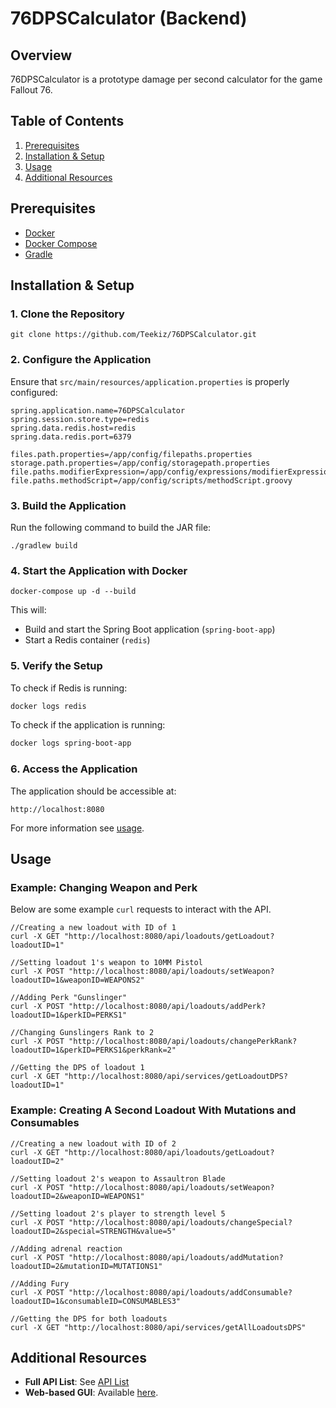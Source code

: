 # 76DPSCalculator (Backend)

## Overview
76DPSCalculator is a prototype damage per second calculator for the game Fallout 76.

## Table of Contents

1. [Prerequisites](#prerequisites)
2. [Installation & Setup](#installation--setup)
3. [Usage](#usage)
4. [Additional Resources](#additional-resources)

## Prerequisites

- [Docker](https://www.docker.com/get-started)
- [Docker Compose](https://docs.docker.com/compose/install/)
- [Gradle](https://gradle.org/install/)

## Installation & Setup

### 1. Clone the Repository <br>
```
git clone https://github.com/Teekiz/76DPSCalculator.git
```
### 2. Configure the Application <br>
Ensure that `src/main/resources/application.properties` is properly configured:

```properties
spring.application.name=76DPSCalculator
spring.session.store.type=redis
spring.data.redis.host=redis
spring.data.redis.port=6379

files.path.properties=/app/config/filepaths.properties
storage.path.properties=/app/config/storagepath.properties
file.paths.modifierExpression=/app/config/expressions/modifierExpressions.json
file.paths.methodScript=/app/config/scripts/methodScript.groovy
```
### 3. Build the Application <br>
Run the following command to build the JAR file:
```
./gradlew build
```
### 4. Start the Application with Docker
```
docker-compose up -d --build
```
This will:
- Build and start the Spring Boot application (`spring-boot-app`)
- Start a Redis container (`redis`)

### 5. Verify the Setup

To check if Redis is running:

```sh
docker logs redis
```

To check if the application is running:

```sh
docker logs spring-boot-app
```

### 6. Access the Application

The application should be accessible at:

```
http://localhost:8080
```
For more information see [usage](#usage).

## Usage
### Example: Changing Weapon and Perk
Below are some example `curl` requests to interact with the API.
```
//Creating a new loadout with ID of 1
curl -X GET "http://localhost:8080/api/loadouts/getLoadout?loadoutID=1"

//Setting loadout 1's weapon to 10MM Pistol
curl -X POST "http://localhost:8080/api/loadouts/setWeapon?loadoutID=1&weaponID=WEAPONS2"

//Adding Perk "Gunslinger"
curl -X POST "http://localhost:8080/api/loadouts/addPerk?loadoutID=1&perkID=PERKS1"

//Changing Gunslingers Rank to 2
curl -X POST "http://localhost:8080/api/loadouts/changePerkRank?loadoutID=1&perkID=PERKS1&perkRank=2"

//Getting the DPS of loadout 1
curl -X GET "http://localhost:8080/api/services/getLoadoutDPS?loadoutID=1"
```

### Example: Creating A Second Loadout With Mutations and Consumables
```
//Creating a new loadout with ID of 2
curl -X GET "http://localhost:8080/api/loadouts/getLoadout?loadoutID=2"

//Setting loadout 2's weapon to Assaultron Blade
curl -X POST "http://localhost:8080/api/loadouts/setWeapon?loadoutID=2&weaponID=WEAPONS1"

//Setting loadout 2's player to strength level 5
curl -X POST "http://localhost:8080/api/loadouts/changeSpecial?loadoutID=2&special=STRENGTH&value=5"

//Adding adrenal reaction
curl -X POST "http://localhost:8080/api/loadouts/addMutation?loadoutID=2&mutationID=MUTATIONS1"

//Adding Fury
curl -X POST "http://localhost:8080/api/loadouts/addConsumable?loadoutID=1&consumableID=CONSUMABLES3"

//Getting the DPS for both loadouts
curl -X GET "http://localhost:8080/api/services/getAllLoadoutsDPS"
```
## Additional Resources
- <b>Full API List</b>: See [API List](github/api_list.txt) <br>
- <b>Web-based GUI</b>: Available [here](https://github.com/Teekiz/76DPSCalculatorUI).